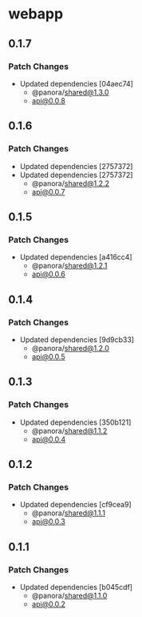 # webapp

## 0.1.7

### Patch Changes

- Updated dependencies [04aec74]
  - @panora/shared@1.3.0
  - api@0.0.8

## 0.1.6

### Patch Changes

- Updated dependencies [2757372]
- Updated dependencies [2757372]
  - @panora/shared@1.2.2
  - api@0.0.7

## 0.1.5

### Patch Changes

- Updated dependencies [a416cc4]
  - @panora/shared@1.2.1
  - api@0.0.6

## 0.1.4

### Patch Changes

- Updated dependencies [9d9cb33]
  - @panora/shared@1.2.0
  - api@0.0.5

## 0.1.3

### Patch Changes

- Updated dependencies [350b121]
  - @panora/shared@1.1.2
  - api@0.0.4

## 0.1.2

### Patch Changes

- Updated dependencies [cf9cea9]
  - @panora/shared@1.1.1
  - api@0.0.3

## 0.1.1

### Patch Changes

- Updated dependencies [b045cdf]
  - @panora/shared@1.1.0
  - api@0.0.2
